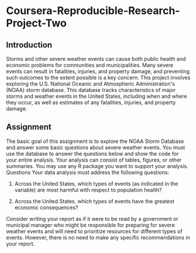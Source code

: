 # Coursera-Reproducible-Research-Project-Two


## Introduction
Storms and other severe weather events can cause both public health and economic problems for communities and municipalities. Many severe events can
result in fatalities, injuries, and property damage, and preventing such outcomes to the extent possible is a key concern.
This project involves exploring the U.S. National Oceanic and Atmospheric Administration's (NOAA) storm database. This database tracks characteristics of major storms and weather events in the United States, including when and where they occur, as well as estimates of any fatalities, injuries, and property damage.


## Assignment
The basic goal of this assignment is to explore the NOAA Storm Database and answer some basic questions about severe weather events. You must use the
database to answer the questions below and show the code for your entire analysis. Your analysis can consist of tables, figures, or other summaries. You
may use any R package you want to support your analysis.
Questions
Your data analysis must address the following questions:

1. Across the United States, which types of events (as indicated in the variable) are most harmful with respect to population health?

2. Across the United States, which types of events have the greatest economic consequences?


Consider writing your report as if it were to be read by a government or municipal manager who might be responsible for preparing for severe weather
events and will need to prioritize resources for different types of events. However, there is no need to make any specific recommendations in your report.
